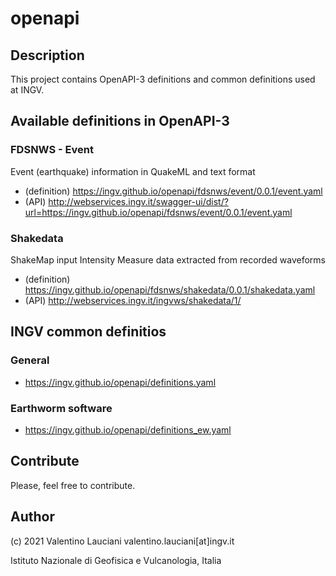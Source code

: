 # openapi

## Description
This project contains OpenAPI-3 definitions and common definitions used at INGV.

## Available definitions in OpenAPI-3
### FDSNWS - Event
Event (earthquake) information in QuakeML and text format
- (definition) https://ingv.github.io/openapi/fdsnws/event/0.0.1/event.yaml
- (API) http://webservices.ingv.it/swagger-ui/dist/?url=https://ingv.github.io/openapi/fdsnws/event/0.0.1/event.yaml

### Shakedata
ShakeMap input Intensity Measure data extracted from recorded waveforms
- (definition) https://ingv.github.io/openapi/fdsnws/shakedata/0.0.1/shakedata.yaml
- (API) http://webservices.ingv.it/ingvws/shakedata/1/

## INGV common definitios
### General
- https://ingv.github.io/openapi/definitions.yaml

### Earthworm software
- https://ingv.github.io/openapi/definitions_ew.yaml

## Contribute
Please, feel free to contribute.

## Author
(c) 2021 Valentino Lauciani valentino.lauciani[at]ingv.it

Istituto Nazionale di Geofisica e Vulcanologia, Italia
